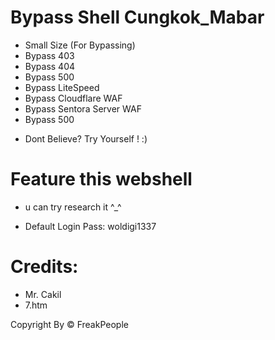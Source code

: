 # Bypass Shell Cungkok_Mabar

* Small Size (For Bypassing)
* Bypass 403
* Bypass 404
* Bypass 500
* Bypass LiteSpeed
* Bypass Cloudflare WAF
* Bypass Sentora Server WAF
* Bypass 500

- Dont Believe? Try Yourself ! :)

# Feature this webshell
* u can try research it ^_^

* Default Login Pass: woldigi1337

# Credits:

- Mr. Cakil
- 7.htm

Copyright By &copy; FreakPeople
